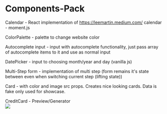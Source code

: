 # Components-Pack


Calendar - React implementation of https://leemartin.medium.com/ calendar - moment.js

ColorPalette - palette to change website color

Autocomplete input - input with autocomplete functionality, just pass array of autocomplete items to it and use as normal input

DatePicker - input to choosing month/year and day (vanilla js)

Multi-Step form - implementation of multi step (form remains it's state between even when switching current step (lifting state))

Card - with color and image src props. Creates nice looking cards. Data is fake only used for showcase.


CreditCard - Preview/Generator 
</br>
 <img src="https://i.imgur.com/CnjzLQ3.gif"/>



